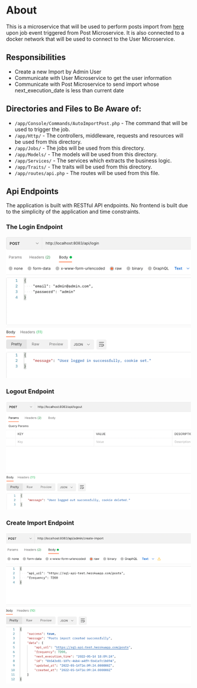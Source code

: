 # About
This is a microservice that will be used to perform posts import from [here](https://sq1-api-test.herokuapp.com/posts) upon job event triggered from Post Microservice. It is also
connected to a docker network that will be used to connect to the User Microservice.

## Responsibilities
* Create a new Import by Admin User
* Communicate with User Microservice to get the user information
* Communicate with Post Microservice to send import whose next_execution_date is less than current date

## Directories and Files to Be Aware of:
* `/app/Console/Commands/AutoImportPost.php` - The command that will be used to trigger the job.
* `/app/Http/` - The controllers, middleware, requests and resources will be used from this directory.
* `/app/Jobs/` - The jobs will be used from this directory.
* `/app/Models/` - The models will be used from this directory.
* `/app/Services/` - The services which extracts the business logic.
* `/app/Traits/` - The traits will be used from this directory.
* `/app/routes/api.php` - The routes will be used from this file.

## Api Endpoints
The application is built with RESTful API endpoints. No frontend is built due to the simplicity of the application and time constraints.

### The Login Endpoint
![img_1.png](img_1.png)

### Logout Endpoint
![img_2.png](img_2.png)

### Create Import Endpoint
![img_3.png](img_3.png)

